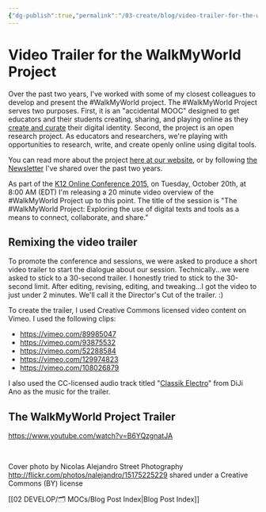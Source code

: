 ```yaml
---
{"dg-publish":true,"permalink":"/03-create/blog/video-trailer-for-the-walk-my-world-project/","title":"Video Trailer for the #WalkMyWorld Project","tags":["remix","walkmyworld"]}
---
```


# Video Trailer for the WalkMyWorld Project

Over the past two years, I've worked with some of my closest colleagues to develop and present the #WalkMyWorld project. The #WalkMyWorld Project serves two purposes. First, it is an "accidental MOOC" designed to get educators and their students creating, sharing, and playing online as they [create and curate](http://wiobyrne.com/creating-and-curating-your-online-brand/) their digital identity. Second, the project is an open research project. As educators and researchers, we're playing with opportunities to research, write, and create openly online using digital tools.

You can read more about the project [here at our website](https://sites.google.com/site/walkmyworldproject/), or by following [the Newsletter](http://wiobyrne.com/?s=walkmyworld) I've shared over the past two years.

As part of the [K12 Online Conference 2015](http://k12onlineconference.org/2015-schedule/), on Tuesday, October 20th, at 8:00 AM (EDT) I'm releasing a 20 minute video overview of the #WalkMyWorld Project up to this point. The title of the session is "The #WalkMyWorld Project: Exploring the use of digital texts and tools as a means to connect, collaborate, and share."

## Remixing the video trailer

To promote the conference and sessions, we were asked to produce a short video trailer to start the dialogue about our session. Technically...we were asked to stick to a 30-second trailer. I honestly tried to stick to the 30-second limit. After editing, revising, editing, and tweaking...I got the video to just under 2 minutes. We'll call it the Director's Cut of the trailer. :)

To create the trailer, I used Creative Commons licensed video content on Vimeo. I used the following clips:

- https://vimeo.com/89985047
- https://vimeo.com/93875532
- https://vimeo.com/52288584
- https://vimeo.com/129974823
- https://vimeo.com/108026879

I also used the CC-licensed audio track titled "[Classik Electro](https://soundcloud.com/michel-escaillas/classik-electro)" from DiJi Ano as the music for the trailer.

## The WalkMyWorld Project Trailer

https://www.youtube.com/watch?v=B6YQzgnatJA

 

Cover photo by Nicolas Alejandro Street Photography http://flickr.com/photos/nalejandro/15175225229 shared under a Creative Commons (BY) license

[[02 DEVELOP/🗂️ MOCs/Blog Post Index\|Blog Post Index]]